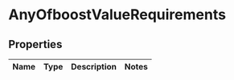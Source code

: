 # AnyOfboostValueRequirements

## Properties
Name | Type | Description | Notes
------------ | ------------- | ------------- | -------------
